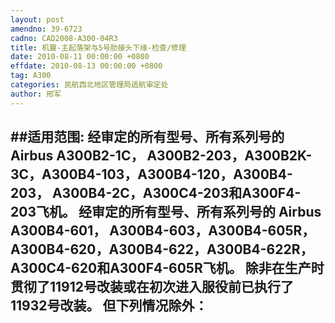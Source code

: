 ```yaml
---
layout: post
amendno: 39-6723
cadno: CAD2008-A300-04R3
title: 机翼-主起落架与5号肋接头下缘-检查/修理
date: 2010-08-11 00:00:00 +0800
effdate: 2010-08-13 00:00:00 +0800
tag: A300
categories: 民航西北地区管理局适航审定处
author: 邢军
---
```


##适用范围:
经审定的所有型号、所有系列号的 Airbus A300B2-1C， A300B2-203，A300B2K-3C，A300B4-103，A300B4-120，A300B4-203， A300B4-2C，A300C4-203和A300F4-203飞机。
经审定的所有型号、所有系列号的 Airbus A300B4-601， A300B4-603，A300B4-605R，A300B4-620，A300B4-622，A300B4-622R， A300C4-620和A300F4-605R飞机。
除非在生产时贯彻了11912号改装或在初次进入服役前已执行了 11932号改装。
但下列情况除外：
-

